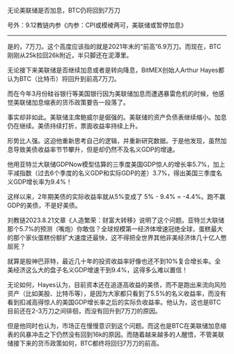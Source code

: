 
无论美联储是否加息，BTC仍将回到7万刀

号外：9.12教链内参《内参：CPI或模棱两可，美联储或暂停加息》

---

是的，7万刀。这个高度应该指的就是2021年末的“前高”6.9万刀。而现在，BTC刚刚从25k拉回26k附近，半只脚还在泥潭里。

无论接下来美联储是否继续加息或者是转向降息，BitMEX创始人Arthur Hayes都认为BTC（比特币）将回升到前高7万刀。

而在今年3月份硅谷银行等美国银行因为美联储加息而遭遇暴雷危机的时候，他感觉美联储加息缩表的货币政策要告一段落了。

事实却非如此。美联储主席鲍威尔是倔强的。美联储的资产负债表继续缩小。加息仍在继续。美债持续打折，票面收益率持续上升。

形势比人强。这迫他重新思考自己的逻辑，并重新研究数据。于是他发现，虽然加息导致美债收益率节节攀升，但是却仍然不及名义GDP的增速。

他用亚特兰大联储GDPNow模型估算的三季度美国GDP惊人的增长率5.7%，加上平减指数（过去6个季度的名义GDP和实际GDP的差）3.7%，得出美国三季度名义GDP增长率为9.4%！

这样以来，2年期美债的实际收益率就从5%变成了 5% - 9.4% = -4.4%。跑不赢GDP的美债，不是好美债。

刘教链2023.8.21文章《人造繁荣：财富大转移》说明了这个问题。亚特兰大联储那个5.7%的预测（嘴炮）你敢信？全球规模第一经济体增速冠绝全球，蛋糕最大的那个家伙蛋糕份额扩大速度还最快，这不得把全世界其他非美经济体几十亿人憋屈死？

就算是股神巴菲特，最近几十年的投资收益率好像也还不到10%复合增长率。全美经济这么大的盘子名义GDP增速干到9.4%，这得多么难以置信！

无论如何，Hayes认为，目前资本还在追逐高收益的美债，而不是跑出来流向风险资产（比如美股、比特币等），是因为大家都只看到了5.5%的名义收益率，而没有看到扣减高得惊人的美国GDP增长率之后的实际负收益率。他认为，这也是BTC目前还在2-3万刀之间徘徊，而没有回升到7万刀的原因。

但是他同时也认为，市场正在慢慢意识到这个问题。而这也是BTC在美联储加息缩表的风暴冲击之下仍然没有回到16k的原因。而随着越来越多的人醒悟，不管美联储接下来的货币政策如何，BTC都终将回归7万刀的前高。


